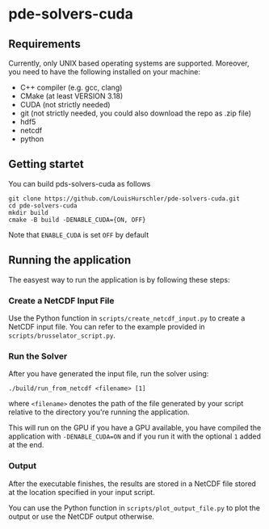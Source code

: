 # pde-solvers-cuda


## Requirements
Currently, only UNIX based operating systems are supported. Moreover, you need to have the following installed on your machine:
* C++ compiler (e.g. gcc, clang)
* CMake (at least VERSION 3.18)
* CUDA (not strictly needed)
* git (not strictly needed, you could also download the repo as .zip file)
* hdf5
* netcdf
* python

## Getting startet
You can build pds-solvers-cuda as follows

```
git clone https://github.com/LouisHurschler/pde-solvers-cuda.git  
cd pde-solvers-cuda
mkdir build
cmake -B build -DENABLE_CUDA={ON, OFF}
```
Note that `ENABLE_CUDA` is set `OFF` by default

## Running the application
The easyest way to run the application is by following these steps:

### Create a NetCDF Input File
Use the Python function in `scripts/create_netcdf_input.py` to create a NetCDF input file. 
You can refer to the example provided in `scripts/brusselator_script.py`.

### Run the Solver
After you have generated the input file, run the solver using:
```
./build/run_from_netcdf <filename> [1]
```

where `<filename>` denotes the path of the file generated by your 
script relative to the directory you're running the application.

This will run on the GPU if you have a GPU available, you have
compiled the application with `-DENABLE_CUDA=ON` and if you 
run it with the optional `1` added at the end.

### Output
After the executable finishes, the results are stored in
a NetCDF file stored at the location specified in your input script.

You can use the Python function in `scripts/plot_output_file.py` to plot the output or use the NetCDF
output otherwise.

